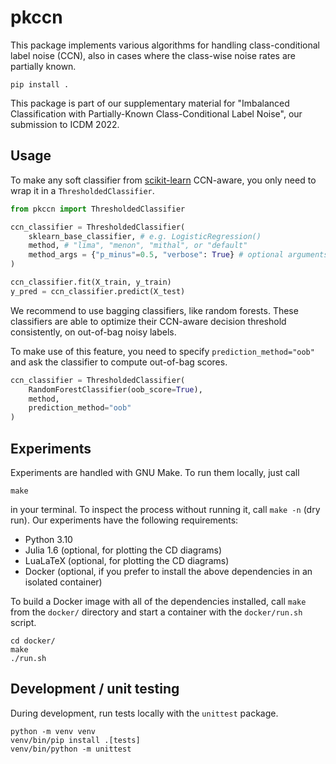 # pkccn

This package implements various algorithms for handling class-conditional label noise (CCN), also in cases where the class-wise noise rates are partially known.

```
pip install .
```

This package is part of our supplementary material for "Imbalanced Classification with Partially-Known Class-Conditional Label Noise", our submission to ICDM 2022.

## Usage

To make any soft classifier from [scikit-learn](https://scikit-learn.org/stable/) CCN-aware, you only need to wrap it in a `ThresholdedClassifier`.

```python
from pkccn import ThresholdedClassifier

ccn_classifier = ThresholdedClassifier(
    sklearn_base_classifier, # e.g. LogisticRegression()
    method, # "lima", "menon", "mithal", or "default"
    method_args = {"p_minus"=0.5, "verbose": True} # optional arguments
)

ccn_classifier.fit(X_train, y_train)
y_pred = ccn_classifier.predict(X_test)
```

We recommend to use bagging classifiers, like random forests. These classifiers are able to optimize their CCN-aware decision threshold consistently, on out-of-bag noisy labels.

To make use of this feature, you need to specify `prediction_method="oob"` and ask the classifier to compute out-of-bag scores.

```python
ccn_classifier = ThresholdedClassifier(
    RandomForestClassifier(oob_score=True),
    method,
    prediction_method="oob"
)
```

## Experiments

Experiments are handled with GNU Make. To run them locally, just call

```
make
```

in your terminal. To inspect the process without running it, call `make -n` (dry run). Our experiments have the following requirements:

- Python 3.10
- Julia 1.6 (optional, for plotting the CD diagrams)
- LuaLaTeX (optional, for plotting the CD diagrams)
- Docker (optional, if you prefer to install the above dependencies in an isolated container)

To build a Docker image with all of the dependencies installed, call `make` from the `docker/` directory and start a container with the `docker/run.sh` script.

```
cd docker/
make
./run.sh
```

## Development / unit testing

During development, run tests locally with the `unittest` package.

```
python -m venv venv
venv/bin/pip install .[tests]
venv/bin/python -m unittest
```
